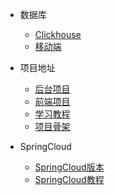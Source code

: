 * 数据库
  * [Clickhouse](database/Clickhouse.md)
  * [移动端](foreword/mall_foreword_02.md)
* 项目地址

  * [后台项目](https://github.com/macrozheng/mall)
  * [前端项目](https://github.com/macrozheng/mall-admin-web)
  * [学习教程](https://github.com/macrozheng/mall-learning)
  * [项目骨架](https://github.com/macrozheng/mall-tiny)
* SpringCloud

  * [SpringCloud版本](https://github.com/macrozheng/mall-swarm)
  * [SpringCloud教程](https://github.com/macrozheng/springcloud-learning)
